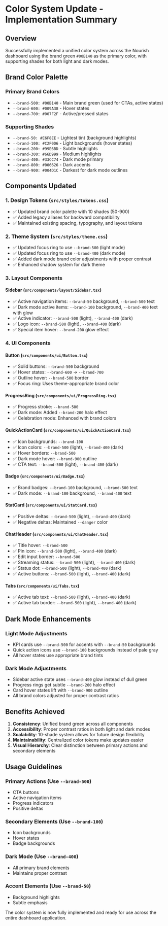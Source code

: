 # Color System Update - Implementation Summary

## Overview
Successfully implemented a unified color system across the Nourish dashboard using the brand green `#00B140` as the primary color, with supporting shades for both light and dark modes.

## Brand Color Palette

### Primary Brand Colors
- `--brand-500: #00B140` - Main brand green (used for CTAs, active states)
- `--brand-600: #009A38` - Hover states
- `--brand-700: #007F2F` - Active/pressed states

### Supporting Shades
- `--brand-50: #E6F8EE` - Lightest tint (background highlights)
- `--brand-100: #C2F0D6` - Light backgrounds (hover states)
- `--brand-200: #99E6BD` - Subtle highlights
- `--brand-300: #66D999` - Medium highlights
- `--brand-400: #33CC74` - Dark mode primary
- `--brand-800: #006626` - Dark accents
- `--brand-900: #004D1C` - Darkest for dark mode outlines

## Components Updated

### 1. Design Tokens (`src/styles/tokens.css`)
- ✅ Updated brand color palette with 10 shades (50-900)
- ✅ Added legacy aliases for backward compatibility
- ✅ Maintained existing spacing, typography, and layout tokens

### 2. Theme System (`src/styles/theme.css`)
- ✅ Updated focus ring to use `--brand-500` (light mode)
- ✅ Updated focus ring to use `--brand-400` (dark mode)
- ✅ Added dark mode brand color adjustments with proper contrast
- ✅ Enhanced shadow system for dark theme

### 3. Layout Components

#### Sidebar (`src/components/layout/Sidebar.tsx`)
- ✅ Active navigation items: `--brand-50` background, `--brand-500` text
- ✅ Dark mode active items: `--brand-100` background, `--brand-400` text with glow
- ✅ Active indicator: `--brand-500` (light), `--brand-400` (dark)
- ✅ Logo icon: `--brand-500` (light), `--brand-400` (dark)
- ✅ Special item hover: `--brand-200` glow effect

### 4. UI Components

#### Button (`src/components/ui/Button.tsx`)
- ✅ Solid buttons: `--brand-500` background
- ✅ Hover states: `--brand-600` → `--brand-700`
- ✅ Outline hover: `--brand-500` border
- ✅ Focus ring: Uses theme-appropriate brand color

#### ProgressRing (`src/components/ui/ProgressRing.tsx`)
- ✅ Progress stroke: `--brand-500`
- ✅ Dark mode: Added `--brand-200` halo effect
- ✅ Celebration mode: Enhanced with brand colors

#### QuickActionCard (`src/components/ui/QuickActionCard.tsx`)
- ✅ Icon backgrounds: `--brand-100`
- ✅ Icon colors: `--brand-500` (light), `--brand-400` (dark)
- ✅ Hover borders: `--brand-500`
- ✅ Dark mode hover: `--brand-900` outline
- ✅ CTA text: `--brand-500` (light), `--brand-400` (dark)

#### Badge (`src/components/ui/Badge.tsx`)
- ✅ Brand badges: `--brand-100` background, `--brand-500` text
- ✅ Dark mode: `--brand-100` background, `--brand-400` text

#### StatCard (`src/components/ui/StatCard.tsx`)
- ✅ Positive deltas: `--brand-500` (light), `--brand-400` (dark)
- ✅ Negative deltas: Maintained `--danger` color

#### ChatHeader (`src/components/ui/ChatHeader.tsx`)
- ✅ Title hover: `--brand-500`
- ✅ Pin icon: `--brand-500` (light), `--brand-400` (dark)
- ✅ Edit input border: `--brand-500`
- ✅ Streaming status: `--brand-500` (light), `--brand-400` (dark)
- ✅ Status dot: `--brand-500` (light), `--brand-400` (dark)
- ✅ Active buttons: `--brand-500` (light), `--brand-400` (dark)

#### Tabs (`src/components/ui/Tabs.tsx`)
- ✅ Active tab text: `--brand-500` (light), `--brand-400` (dark)
- ✅ Active tab border: `--brand-500` (light), `--brand-400` (dark)

## Dark Mode Enhancements

### Light Mode Adjustments
- KPI cards use `--brand-500` for accents with `--brand-50` backgrounds
- Quick action icons use `--brand-100` backgrounds instead of pale gray
- All hover states use appropriate brand tints

### Dark Mode Adjustments
- Sidebar active state uses `--brand-400` glow instead of dull green
- Progress rings get subtle `--brand-200` halo effect
- Card hover states lift with `--brand-900` outline
- All brand colors adjusted for proper contrast ratios

## Benefits Achieved

1. **Consistency**: Unified brand green across all components
2. **Accessibility**: Proper contrast ratios in both light and dark modes
3. **Scalability**: 10-shade system allows for future design flexibility
4. **Maintainability**: Centralized color tokens make updates easier
5. **Visual Hierarchy**: Clear distinction between primary actions and secondary elements

## Usage Guidelines

### Primary Actions (Use `--brand-500`)
- CTA buttons
- Active navigation items
- Progress indicators
- Positive deltas

### Secondary Elements (Use `--brand-100`)
- Icon backgrounds
- Hover states
- Badge backgrounds

### Dark Mode (Use `--brand-400`)
- All primary brand elements
- Maintains proper contrast

### Accent Elements (Use `--brand-50`)
- Background highlights
- Subtle emphasis

The color system is now fully implemented and ready for use across the entire dashboard application.
